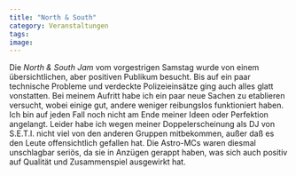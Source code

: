 ```yaml
---
title: "North & South"
category: Veranstaltungen
tags: 
image: 
---
```


Die *North & South Jam* vom vorgestrigen Samstag wurde von einem übersichtlichen, aber positiven Publikum besucht. Bis auf ein paar technische Probleme und verdeckte Polizeieinsätze ging auch alles glatt vonstatten. Bei meinem Aufritt habe ich ein paar neue Sachen zu etablieren versucht, wobei einige gut, andere weniger reibungslos funktioniert haben. Ich bin auf jeden Fall noch nicht am Ende meiner Ideen oder Perfektion angelangt. Leider habe ich wegen meiner Doppelerscheinung als DJ von S.E.T.I. nicht viel von den anderen Gruppen mitbekommen, außer daß es den Leute offensichtlich gefallen hat. Die Astro-MCs waren diesmal unschlagbar seriös, da sie in Anzügen gerappt haben, was sich auch positiv auf Qualität und Zusammenspiel ausgewirkt hat.

